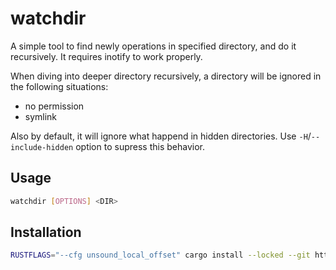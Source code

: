 # watchdir

A simple tool to find newly operations in specified directory,
and do it recursively. It requires inotify to work properly.

When diving into deeper directory recursively,
a directory will be ignored in the following situations:

- no permission
- symlink

Also by default, it will ignore what happend in hidden directories.
Use `-H`/`--include-hidden` option to supress this behavior.

## Usage

```bash
watchdir [OPTIONS] <DIR>
```

## Installation

```bash
RUSTFLAGS="--cfg unsound_local_offset" cargo install --locked --git https://github.com/rydesun/watchdir
```
